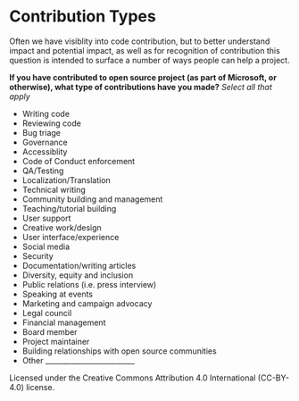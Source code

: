 # Contribution Types
Often we have visiblity into code contribution, but to better understand impact and potential impact, as well as for recognition of contribution this question is intended to surface a number of ways people can help a project.


**If you have contributed to open source project (as part of Microsoft, or otherwise), what type of contributions have you made?**
*Select all that apply*
- Writing code 
- Reviewing code 
- Bug triage 
- Governance 
- Accessiblity 
- Code of Conduct enforcement 
- QA/Testing
- Localization/Translation 
- Technical writing 
- Community building and management
- Teaching/tutorial building
- User support 
- Creative work/design
- User interface/experience
- Social media
- Security 
- Documentation/writing articles
- Diversity, equity and inclusion
- Public relations (i.e. press interview)
- Speaking at events
- Marketing and campaign advocacy
- Legal council
- Financial management 
- Board member
- Project maintainer
- Building relationships with open source communities
- Other _________________________



Licensed under the Creative Commons Attribution 4.0 International (CC-BY-4.0) license.
